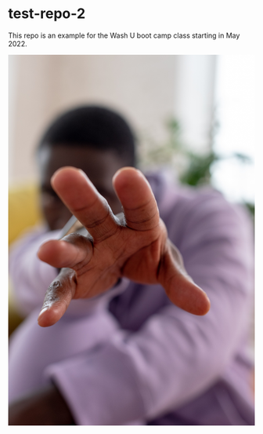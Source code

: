 # test-repo-2

This repo is an example for the Wash U boot camp class starting in May 2022.

![Blurry guy with hand](thumbnail.jpg)
